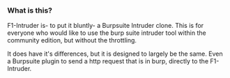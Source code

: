 ### What is this?

F1-Intruder is- to put it bluntly- a Burpsuite Intruder clone. This is for 
everyone who would like to use the burp suite intruder tool within the 
community edition, but without the throttling. 

It does have it's differences, but it is designed to largely be the same. Even a
Burpsuite plugin to send a http request that is in burp, directly to the F1-Intruder.

